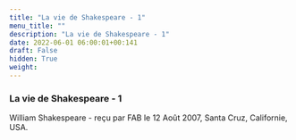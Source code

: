 ```yaml
---
title: "La vie de Shakespeare - 1"
menu_title: ""
description: "La vie de Shakespeare - 1"
date: 2022-06-01 06:00:01+00:141
draft: False
hidden: True
weight:
---
```

### La vie de Shakespeare - 1

William Shakespeare - reçu par FAB le 12 Août 2007, Santa Cruz, Californie, USA.



